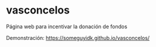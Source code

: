 # vasconcelos
Página web para incentivar la donación de fondos

Demonstración: https://someguyidk.github.io/vasconcelos/